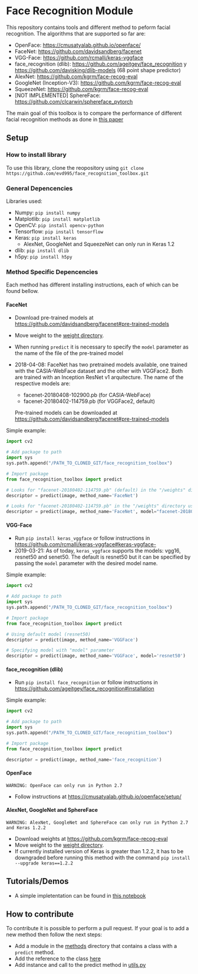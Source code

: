 # Face Recognition Module

This repository contains tools and different method to peform facial recognition. The algorithms
that are supported so far are:

- OpenFace: https://cmusatyalab.github.io/openface/
- FaceNet: https://github.com/davidsandberg/facenet
- VGG-Face: https://github.com/rcmalli/keras-vggface
- face_recognition (dlib): https://github.com/ageitgey/face_recognition y https://github.com/davisking/dlib-models
  (68 point shape predictor)
- AlexNet: https://github.com/kgrm/face-recog-eval
- GoogleNet (Inception-V3): https://github.com/kgrm/face-recog-eval
- SqueezeNet: https://github.com/kgrm/face-recog-eval
- [NOT IMPLEMENTED] SphereFace: https://github.com/clcarwin/sphereface_pytorch

The main goal of this toolbox is to compare the performance of different facial recognition methods
as done in [this paper](http://dmery.sitios.ing.uc.cl/Prints/Conferences/International/2019-WACV.pdf)

## Setup

### How to install library

To use this library, clone the reopository using `git clone https://github.com/evd995/face_recognition_toolbox.git`

### General Depencencies

Libraries used:

- Numpy: `pip install numpy`
- Matplotlib: `pip install matplotlib`
- OpenCV: `pip install opencv-python`
- Tensorflow: `pip install tensorflow`
- Keras: `pip install keras`
  - AlexNet, GoogleNet and SqueezeNet can only run in Keras 1.2
- dlib: `pip install dlib`
- h5py: `pip install h5py`


### Method Specific Depencencies

Each method has different installing instructions, each of which can be found bellow.

#### FaceNet

- Download pre-trained models at https://github.com/davidsandberg/facenet#pre-trained-models
- Move weight to the [weight directory](face_recognition_toolbox/methods/weights).
- When running `predict` it is necessary to specify the `model` parameter as the name of the file of the pre-trained model

- 2018-04-08:
  FaceNet has two pretrained models available, one trained
  with the CASIA-WebFace dataset and the other with VGGFace2.
  Both are trained with an Inception ResNet v1 arquitecture.
  The name of the respective models are:

  - facenet-20180408-102900.pb (for CASIA-WebFace)
  - facenet-20180402-114759.pb (for VGGFace2, default)

  Pre-trained models can be downloaded at https://github.com/davidsandberg/facenet#pre-trained-models
  
Simple example:

``` python
import cv2

# Add package to path
import sys
sys.path.append("/PATH_TO_CLONED_GIT/face_recognition_toolbox")

# Import package
from face_recognition_toolbox import predict

# Looks for "facenet-20180402-114759.pb" (default) in the "/weights" directory
descriptor = predict(image, method_name='FaceNet')

# Looks for "facenet-20180402-114759.pb" in the "/weights" directory using "model" parameter
descriptor = predict(image, method_name='FaceNet', model="facenet-20180402-114759.pb")
```



#### VGG-Face

- Run `pip install keras_vggface` or follow instructions in https://github.com/rcmalli/keras-vggface#keras-vggface-
- 2019-03-21: As of today, `keras_vggface` supports the models: vgg16, resnet50 and senet50. The default is
  resnet50 but it can be specified by passing the `model` parameter with the desired model name.
 
Simple example:

``` python
import cv2

# Add package to path
import sys
sys.path.append("/PATH_TO_CLONED_GIT/face_recognition_toolbox")

# Import package
from face_recognition_toolbox import predict

# Using default model (resnet50)
descriptor = predict(image, method_name='VGGFace')

# Specifying model with "model" parameter
descriptor = predict(image, method_name='VGGFace', model='resnet50')
```



#### face_recognition (dlib)

- Run `pip install face_recognition` or follow instructions in https://github.com/ageitgey/face_recognition#installation


Simple example:

``` python
import cv2

# Add package to path
import sys
sys.path.append("/PATH_TO_CLONED_GIT/face_recognition_toolbox")

# Import package
from face_recognition_toolbox import predict

descriptor = predict(image, method_name='face_recognition')
```


#### OpenFace

`WARNING: OpenFace can only run in Python 2.7`

- Follow instructions at https://cmusatyalab.github.io/openface/setup/

#### AlexNet, GoogleNet and SphereFace

`WARNING: AlexNet, GoogleNet and SphereFace can only run in Python 2.7 and Keras 1.2.2`

- Download weights at https://github.com/kgrm/face-recog-eval
- Move weight to the [weight directory](face_recognition_toolbox/methods/weights).
- If currently installed version of Keras is greater than 1.2.2, it has to be downgraded before running this method with the command `pip install --upgrade keras==1.2.2`

## Tutorials/Demos

- A simple impletentation can be found in [this notebook](tests/Run_methods.ipynb)

## How to contribute

To contribute it is possible to perform a pull request. If your goal is to add a new method then
follow the next steps:

- Add a module in the [methods](face_recognition_toolbox/methods) directory that contains a class with a `predict` method.
- Add the reference to the class [here](face_recognition_toolbox/methods/__init__.py)
- Add instance and call to the predict method in [utils.py](face_recognition_toolbox/utils.py)
